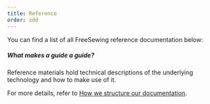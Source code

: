 ```yaml
---
title: Reference
order: zdd
---
```


You can find a list of all FreeSewing reference documentation below:

<ReadMore recurse />

<Related>

##### What makes a guide a guide?

Reference materials hold technical descriptions of the underlying technology and how to make use of it.

For more details, refer to [How we structure our documentation](/guides/docs).

</Related>
